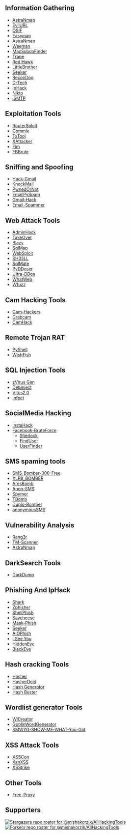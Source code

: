 ## Information Gathering
- <a href="https://github.com/Gameye98/AstraNmap">AstraNmap</a>
- <a href="https://github.com/UndeadSec/EvilURL.git">EvilURL</a>
- <a href="https://github.com/ciku370/OSIF">OSIF</a>
- <a href="https://github.com/Cvar1984/Easymap">Easymap</a>
- <a href="https://github.com/Gameye98/AstraNmap">AstraNmap</a>
- <a href="https://github.com/evait-security/weeman">Weeman</a>
- <a href="https://github.com/exlinee/MaxSubdoFinder">MaxSubdoFinder</a>
- <a href="https://github.com/jofpin/trape.git">Trape</a>
- <a href="https://github.com/Tuhinshubhra/RED_HAWK">Red Hawk</a>
- <a href="https://github.com/Lulz3xploit/LittleBrother">LittleBrother</a>
- <a href="https://github.com/thewhiteh4t/seeker.git">Seeker</a>
- <a href="https://github.com/s0md3v/ReconDog">ReconDog</a>
- <a href="https://github.com/bibortone/D-Tech">D-Tech</a>
- <a href="https://github.com/mishakorzik/IpHack">IpHack</a>
- <a href="https://github.com/sullo/nikto">Nikto</a>
- <a href="https://raw.githubusercontent.com/crunchsec/ismtp/master/ismtp.py">iSMTP</a>

## Exploitation Tools
- <a href="https://www.github.com/threat9/routersploit">RouterSploit</a>
- <a href="https://github.com/commixproject/commix.git">Commix</a>
- <a href="https://github.com/kuburan/txtool.git">TxTool</a>
- <a href="https://github.com/Moham3dRiahi/XAttacker.git">XAttacker</a>
- <a href="https://github.com/karjok/fim">Fim</a>
- <a href="https://github.com/Gameye98/FBBrute">FBBrute</a>

## Sniffing and Spoofing
- <a href="https://github.com/d4az/hack-gmail.git">Hack-Gmail</a>
- <a href="https://github.com/4w4k3/KnockMail.git">KnockMail</a>
- <a href="https://github.com/thewhiteh4t/pwnedOrNot.git">PwnedOrNot</a>
- <a href="https://github.com/Curioo/emailpyspam.git">EmailPySpam</a>
- <a href="https://github.com/mishakorzik/Gmail-Hack">Gmail-Hack</a>
- <a href="https://github.com/mishakorzik/Email-Spammer">Email-Spammer</a>

## Web Attack Tools
- <a href="https://github.com/mishakorzik/AdminHack">AdminHack</a>
- <a href="https://github.com/m4ll0k/takeover.git">TakeOver</a>
- <a href="https://github.com/UltimateHackers/Blazy">Blazy</a>
- <a href="https://github.com/sqlmapproject/sqlmap.git">SqlMap</a>
- <a href="https://github.com/websploit/websploit.git">WebSploit</a>
- <a href="https://github.com/LOoLzeC/SH33LL">SH33LL</a>
- <a href="https://github.com/s0md3v/sqlmate">SqlMate</a>
- <a href="https://github.com/mishakorzik/py-ddoser">PyDDoser</a>
- <a href="https://github.com/mishakorzik/Ultra-DDos">Ultra-DDos</a>
- <a href="https://github.com/urbanadventurer/WhatWeb">WhatWeb</a>
- <a href="https://github.com/xmendez/wfuzz">Wfuzz</a>

## Cam Hacking Tools
- <a href="https://github.com/AngelSecurityTeam/Cam-Hackers">Cam-Hackers</a>
- <a href="https://github.com/noob-hackers/grabcam">Grabcam</a>
- <a href="https://github.com/Devil-Tigers/CamHack.git">CamHack</a>

## Remote Trojan RAT
- <a href="https://github.com/knassar702/pyshell">PyShell</a>
- <a href="https://github.com/kinghacker0/WishFish">WishFish</a>

## SQL Injection Tools
- <a href="https://github.com/ZechBron/zVirus-Gen">zVirus Gen</a>
- <a href="https://github.com/UndeadSec/Debinject.git">Debinject</a>
- <a href="https://github.com/Terror696/Vitus2.0">Vitus2.0</a>
- <a href="https://github.com/mishakorzik/Infect">Infect</a>

## SocialMedia Hacking
- <a href="https://github.com/evildevill/instahack">InstaHack</a>
- <a href="https://github.com/IAmBlackHacker/Facebook-BruteForce">Facebook-BruteForce</a>
    - <a href="https://github.com/sherlock-project/sherlock.git">Sherlock</a>
    - <a href="https://github.com/xHak9x/finduser">FindUser</a>
    - <a href="https://github.com/mishakorzik/UserFinder">UserFinder</a>

## SMS spaming tools
- <a href="https://github.com/3UMOBKA/SMS-Bomber-300-Free">SMS-Bomber-300-Free</a>
- <a href="https://github.com/anubhavanonymous/XLR8_BOMBER">XLR8_BOMBER</a>
- <a href="https://github.com/MaksPV/AresBomb">AresBomb</a>
- <a href="https://github.com/HACK3RY2J/Anon-SMS.git">Anon-SMS</a>
- <a href="https://github.com/FSystem88/spymer">Spymer</a>
- <a href="https://github.com/TheSpeedX/TBomb.git">TBomb</a>
- <a href="https://github.com/batiscuff/duplo-bomber">Duplo-Bomber</a>
- <a href="https://github.com/mishakorzik/anonymousSMS">anonymousSMS</a>

## Vulnerability Analysis
- <a href="https://github.com/floriankunushevci/rang3r">Rang3r</a>
- <a href="https://github.com/TechnicalMujeeb/TM-scanner.git">TM-Scanner</a>
- <a href="https://github.com/Gameye98/AstraNmap">AstraNmap</a>

## DarkSearch Tools
- <a href="https://github.com/josh0xA/darkdump">DarkDump</a>

## Phishing And IpHack
- <a href="https://github.com/Bhaviktutorials/shark">Shark</a>
- <a href="https://github.com/htr-tech/zphisher.git">Zphisher</a>
- <a href="https://github.com/AbirHasan2005/ShellPhish">ShellPhish</a>
- <a href="https://github.com/hangetzzu/saycheese">Saycheese</a>
- <a href="https://github.com/mishakorzik/Mask-Phish.Termux">Mask-Phish</a>
- <a href="https://github.com/thewhiteh4t/seeker.git">Seeker</a>
- <a href="https://github.com/DeepSociety/AIOPhish">AIOPhish</a>
- <a href="https://github.com/Viralmaniar/I-See-You.git">I See You</a>
- <a href="https://github.com/DarkSecDevelopers/HiddenEye-Legacy">HiddenEye</a>
- <a href="https://github.com/An0nUD4Y/blackeye">BlackEye</a>

## Hash cracking Tools
- <a href="https://github.com/ciku370/hasher">Hasher</a>
- <a href="https://github.com/thamahaxor/hasherdoid">HasherDoid</a>
- <a href="https://github.com/ciku370/hash-generator">Hash Generator</a>
- <a href="https://github.com/s0md3v/Hash-Buster">Hash Buster</a>

## Wordlist generator Tools
- <a href="https://github.com/Keshav2136/wlcreator">WlCreator</a>
- <a href="https://github.com/UndeadSec/GoblinWordGenerator.git">GoblinWordGenerator</a>
- <a href="https://github.com/Viralmaniar/SMWYG-Show-Me-What-You-Got.git">SMWYG-SHOW-ME-WHAT-You-Got</a>

## XSS Attack Tools
- <a href="https://github.com/menkrep1337/XSSCon">XSSCon</a>
- <a href="https://github.com/Ekultek/XanXSS">XanXSS</a>
- <a href="https://github.com/s0md3v/XSStrike">XSStrike</a>

## Other Tools
- <a href="https://github.com/mishakorzik/Free-Proxy">Free-Proxy</a>

## Supporters
[![Stargazers repo roster for @mishakorzik/AllHackingTools](https://reporoster.com/stars/mishakorzik/AllHackingTools)](https://github.com/mishakorzik/AllHackingTools/stargazers)
[![Forkers repo roster for @mishakorzik/AllHackingTools](https://reporoster.com/forks/mishakorzik/AllHackingTools)](https://github.com/mishakorzik/AllHackingTools/members)












